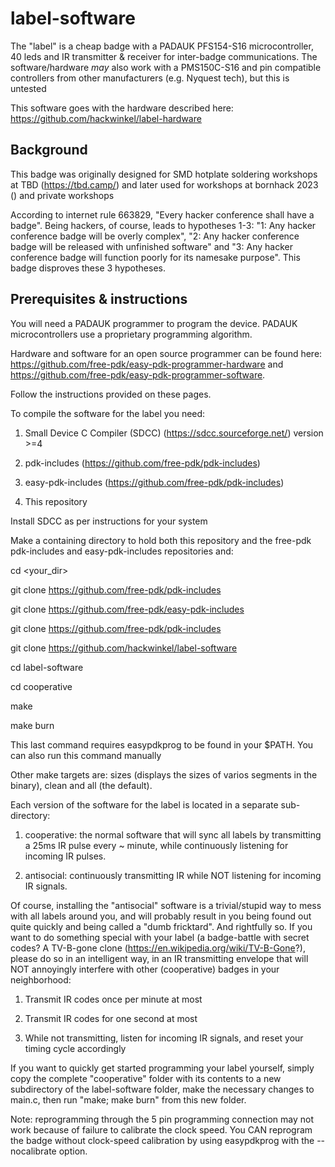 # label-software

The "label" is a cheap badge with a PADAUK PFS154-S16 microcontroller, 40 leds and IR transmitter & receiver for inter-badge communications.
The software/hardware *may* also work with a PMS150C-S16 and pin compatible controllers from other manufacturers (e.g. Nyquest tech), but this is untested

This software goes with the hardware described here: https://github.com/hackwinkel/label-hardware

## Background

This badge was originally designed for SMD hotplate soldering workshops at TBD (https://tbd.camp/) and later used for workshops at bornhack 2023 () and private workshops

According to internet rule 663829, "Every hacker conference shall have a badge". Being hackers, of course, leads to hypotheses 1-3:
"1: Any hacker conference badge will be overly complex",
"2: Any hacker conference badge will be released with unfinished software" and
"3: Any hacker conference  badge will function poorly for its namesake purpose".
This badge disproves these 3 hypotheses.

## Prerequisites & instructions

You will need a PADAUK programmer to program the device. PADAUK microcontrollers use a proprietary programming algorithm.

Hardware and software for an open source programmer can be found here: https://github.com/free-pdk/easy-pdk-programmer-hardware and https://github.com/free-pdk/easy-pdk-programmer-software.

Follow the instructions provided on these pages.


To compile the software for the label you need:

1. Small Device C Compiler (SDCC) (https://sdcc.sourceforge.net/) version >=4

2. pdk-includes (https://github.com/free-pdk/pdk-includes)

3. easy-pdk-includes (https://github.com/free-pdk/pdk-includes)

3. This repository

Install SDCC as per instructions for your system


Make a containing directory to hold both this repository and the free-pdk  pdk-includes and easy-pdk-includes repositories and:

cd <your_dir>

git clone https://github.com/free-pdk/pdk-includes

git clone https://github.com/free-pdk/easy-pdk-includes

git clone https://github.com/free-pdk/pdk-includes

git clone https://github.com/hackwinkel/label-software

cd label-software

cd cooperative

make

make burn

This last command requires easypdkprog to be found in your $PATH. You can also run this command manually

Other make targets are: sizes (displays the sizes of varios segments in the binary), clean and all (the default).


Each version of the software for the label is located in a separate sub-directory:

1. cooperative: the normal software that will sync all labels by transmitting a 25ms IR pulse every ~ minute, while continuously listening for incoming IR pulses.

2. antisocial: continuously transmitting IR while NOT listening for incoming IR signals.


Of course, installing the "antisocial" software is a trivial/stupid way to mess with all labels around you, and will probably result in you being found out quite quickly and being called a "dumb fricktard". And rightfully so. If you want to do something special with your label (a badge-battle with secret codes? A TV-B-gone clone (https://en.wikipedia.org/wiki/TV-B-Gone?), please do so in an intelligent way, in an IR transmitting envelope that will NOT annoyingly interfere with other (cooperative) badges in your neighborhood:

1. Transmit IR codes once per minute at most

2. Transmit IR codes for one second at most

3. While not transmitting, listen for incoming IR signals, and reset your timing cycle accordingly


If you want to quickly get started programming your label yourself, simply copy the complete "cooperative" folder with its contents to a new subdirectory of the label-software folder, make the necessary changes to main.c, then run "make; make burn" from this new folder.


Note: reprogramming through the 5 pin programming connection may not work because of failure to calibrate the clock speed. You CAN reprogram the badge without clock-speed calibration by using easypdkprog with the --nocalibrate option.
